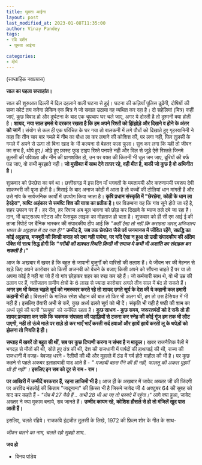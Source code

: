 ```yaml
---
title: घूमता आईना
layout: post
last_modified_at: 2023-01-08T11:35:00
author: Vinay Pandey
tags:
- रवि दर्शन
 - घूमता आईना

categories:
- दीर्घ
---
```

(साप्ताहिक नवप्रयास)

**साल का पहला सप्ताहांत।**

साल की शुरुआत दिल्ली में दिल दहलाने वाली घटना से हुई। घटना की कड़ियाँ पुलिस ढूढेंगी, दोषियों की सजा कोर्ट तय करेगा लेकिन  एक मित्र ने जो सवाल उठाया वह व्यथित कर रहा है। दो सहेलियां (मित्र) कहीं जाएं, कुछ विवाद हो और दुर्घटना के बाद एक चुपचाप घर चले जाए, अगर ये दोस्ती है तो दुश्मनी क्या होती है। **शायद, नया साल हमसे ये दरकार रखता है कि हम अपने रिश्तों को झिंझोड़े और दिखने व होने के अंतर को जानें।**  संयोग से कल ही एक परिचित के घर गया तो बालकनी में लगे पौधों को दिखाते हुए गृहस्वामिनी ने कहा कि तीन चार बार गमले में नीम का पौधा ला कर लगाने की कोशिश की, पर लगा नही, फिर तुलसी के गमले में अपने से ऊगा तो बिना खाद के भी कल्पना से बेहतर फला फुला। सुन कर लगा कि यही तो जीवन का सच है, थोपे हुए / ओढ़े हुए फ़ास्ट फूड टाइप रिश्ते पनपते नही और दिल से जुड़े ऐसे रिश्तते जिनमे तुलसी की पवित्रता और नीम की प्राणशक्ति हो, उन पर वक्त की कितनी भी धूल जम जाए, दूरियों की बर्फ पड जाए, वो कभी मुरझाते नही। **जो मुसीबत में साथ देने तत्पर रहे, वही मीत है, बाकी जो कुछ है वो अभिनीत है।**

शुक्रवार को छेरछेरा का पर्व था। छत्तीसगढ़ में इस दिन माँ भगवती के ममतामयी और करुणामयी स्वरूप देवी शाकम्भरी की पूजा होती है। मिसाई के बाद अनाज कोठी में आता है तो बच्चों की टोलियां धान मांगती है और उसे गांव के सार्वजनिक कार्यों में उपयोग किया जाता है। **कृषि प्रधान संस्कृति में "छेरछेरा, कोठी के धान ला हेरहेरा", व्यष्टि अहंकार से समष्टि शिव की यात्रा का प्रतीक है।** पर विडम्बना यह कि गांव सूने होते जा रहें है, शहर उफान पर हैं। हर रीत, हर रिवाज अब मूल भावना को छोड़ कर दिखावे के ब्याज तले दबे जा रहा है। दान, भी व्हाट्सअप स्टेटस और फेसबुक लाइक का मोहताज हो चला है। शुक्रवार को ही सी एम आई ई की ताजा रिपोर्ट पर दैनिक भास्कर की संपादकीय टीप आई कि *"कहीं ऐसा तो नही कि कराहता भारत,अभिजात्य भारत के अट्टहास में दब गया है?"* **उम्मीद है, जब तक छेरछेरा जैसे पर्व जनमानस में जीवित रहेंगे, सम्रद्धि का कोई अट्टहास, मजबूरी की किसी कराह को दबा नही पायेगा, पर यदि ऐसा न हुआ तो उसी संपादकीय की अंतिम पंक्ति भी सत्य सिद्ध होगी कि *"गरीबी की शाश्वत स्थिति किसी भी समाज मे कभी भी अशांति का संवाहक बन सकती है।"*** 

आज के अखबार में खबर है कि बहुत से जापानी बुजुर्गों को वारिसों की तलाश हैं। वे जीवन भर की मेहनत से खड़े किए अपने कारोबार को किसी अजनबी को बेचने के बजाए किसी अपने को सौंपना चाहते हैं पर या तो अपना कोई है नही या जो हैं वो गांव छोड़कर शहर का रुख कर रहे हैं। जो कर्मचारी साथ थे, वो भी उम्र की ढलान पर हैं, नतीजतन ग्रामीण क्षेत्रों के 6 लाख से ज्यादा कारोबार अगले तीन साल में बंद हो सकते हैं। **अगर हम भी केवल चढ़ते सूर्य को नमस्कार करते रहे तो शायद उगते सूर्य के देश की ये कहानी कल हमारी कहानी भी हो।** बिसलरी के मालिक रमेश चौहान की बात तो फिर भी अलग थी, हम तो उस हैसियत में भी नही हैं। इसलिए तैयारी अभी से करें, कुछ अर्ध्य ढलते सूर्य को भी दें। संकृति भी यही है षष्ठी की शाम का अर्ध्य सूर्य की पत्नी "प्रत्यूषा' को सर्मपित रहता है। **कुछ साधन - कुछ समय, जरूरतमंदों को दे सकें तो ही शायद प्रत्याशा कर सकें कि  चकमक संपन्नता की पहाड़ियों से टकरा कर स्नेह की कोई गूंज हम तक भी लौट पाएगी, नही तो ऊंचे माले पर खड़े हो कर भाएँ भाएँ करती सर्द हवाओं और झायें झायें करती लू के थपेड़ों को झेलना तो नियति है ही।** 

**सप्ताह में खबरें तो बहुत सी थीं, सब पर कुछ टिप्पणी करना न संभव है न माकूल।** खबर राजनैतिक रैली में भगदड़ से मौतों की थी, सोते हुए तंत्र की थी, देश की राजधानी में पार्षदों की हाथापाई की थी, राज्य की राजधानी में वजह- बेवजह धरने - रैलीयों की थी और मुहल्ले में ठंड में गर्म होते माहौल की भी है। पर कुछ कहने से पहले अकबर इलाहाबादी याद आते हैं - *" मजहबी बहस मैंने की ही नही, फालतू की अकल मुझमें थी ही नही"।*  **इसलिए इन सब को दूर  से राम - राम।**

**पर आखिरी में उम्मीदें बरकरार हैं, रहना लाजिमी भी है।** आज ही के अखबार में जावेद अख्तर जी की जिंदगी पर अरविंद मंडलोई की किताब "जादूनामा" की क़िस्त भी है जिसमे जावेद जी 4 अक्टूबर 64 की सुबह को याद कर कहते हैं - *"जेब में 27 पैसे हैं .. कभी 28 भी आ गए तो फायदे में रहूंगा।"* आगे क्या हुआ, जावेद अख्तर ने क्या मुकाम बनाये, सब जानते हैं। **उम्मीद कायम रहे, कोशिश हौसले से हो तो मंजिलें खुद पास आती हैं।**

इसलिए, चलते रहिये। राजकवि इंद्रजीत तुलसी के लिखे, 1972 की फ़िल्म शोर के गीत के साथ-

*जीवन चलने का नाम,*
 *चलते रहो सुबहो शाम..*

**जय हो**

- विनय पांडेय



